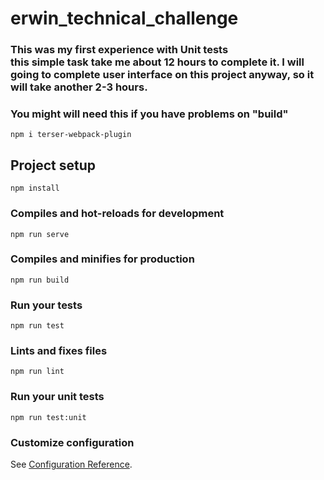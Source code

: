 # erwin_technical_challenge

### This was my first experience with Unit tests<br>this simple task take me about 12 hours to complete it. I will going to complete user interface on this project anyway, so it will take another 2-3 hours.

### You might will need this if you have problems on "build"
```
npm i terser-webpack-plugin
```

## Project setup
```
npm install
```

### Compiles and hot-reloads for development
```
npm run serve
```

### Compiles and minifies for production
```
npm run build
```

### Run your tests
```
npm run test
```

### Lints and fixes files
```
npm run lint
```

### Run your unit tests
```
npm run test:unit
```

### Customize configuration
See [Configuration Reference](https://cli.vuejs.org/config/).
